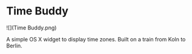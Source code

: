 # Time Buddy

![](Time Buddy.png)

A simple OS X widget to display time zones. Built on a train from Koln to Berlin.
